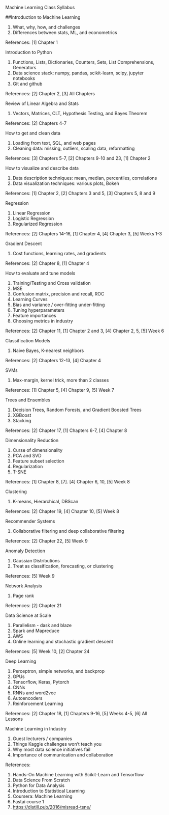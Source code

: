﻿Machine Learning Class Syllabus


##Introduction to Machine Learning

1. What, why, how, and challenges
2. Differences between stats, ML, and econometrics

References: [1] Chapter 1


Introduction to Python

1. Functions, Lists, Dictionaries, Counters, Sets, List Comprehensions, Generators
2. Data science stack: numpy, pandas, scikit-learn, scipy, jupyter notebooks
3. Git and github

References: [2] Chapter 2, [3] All Chapters


Review of Linear Algebra and Stats

1. Vectors, Matrices, CLT, Hypothesis Testing, and Bayes Theorem

References: [2] Chapters 4-7


How to get and clean data

1. Loading from text, SQL, and web pages
2. Cleaning data: missing, outliers, scaling data, reformatting

References: [3] Chapters 5-7, [2] Chapters 9-10 and 23, [1] Chapter 2


How to visualize and describe data

1. Data description techniques: mean, median, percentiles, correlations
2. Data visualization techniques: various plots, Bokeh

References: [1] Chapter 2, [2] Chapters 3 and 5, [3] Chapters 5, 8 and 9


Regression

1. Linear Regression
2. Logistic Regression
3. Regularized Regression

References: [2] Chapters 14-16, [1] Chapter 4, [4] Chapter 3, [5] Weeks 1-3


Gradient Descent

1. Cost functions, learning rates, and gradients

References: [2] Chapter 8, [1] Chapter 4


How to evaluate and tune models

1. Training/Testing and Cross validation
2. MSE
3. Confusion matrix, precision and recall, ROC
4. Learning Curves
5. Bias and variance / over-fitting under-fitting
6. Tuning hyperparameters
7. Feature importances
8. Choosing metrics in industry

References: [2] Chapter 11, [1] Chapter 2 and 3, [4] Chapter 2, 5, [5] Week 6


Classification Models

1. Naive Bayes, K-nearest neighbors

References: [2] Chapters 12-13, [4] Chapter 4 




SVMs

1. Max-margin, kernel trick, more than 2 classes

References: [1] Chapter 5, [4] Chapter 9, [5] Week 7


Trees and Ensembles

1. Decision Trees, Random Forests, and Gradient Boosted Trees
2. XGBoost
3. Stacking

References: [2] Chapter 17, [1] Chapters 6-7, [4] Chapter 8


Dimensionality Reduction

1. Curse of dimensionality
2. PCA and SVD
3. Feature subset selection
4. Regularization
5. T-SNE

References: [1] Chapter 8, [7]. [4] Chapter 6, 10, [5] Week 8


Clustering

1. K-means, Hierarchical, DBScan

References: [2] Chapter 19, [4] Chapter 10, [5] Week 8


Recommender Systems

1. Collaborative filtering and deep collaborative filtering

References: [2] Chapter 22, [5] Week 9



Anomaly Detection

1. Gaussian Distributions
2. Treat as classification, forecasting, or clustering

References: [5] Week 9


Network Analysis

1. Page rank

References: [2] Chapter 21


Data Science at Scale

1. Parallelism - dask and blaze
2. Spark and Mapreduce
3. AWS
4. Online learning and stochastic gradient descent

References: [5] Week 10, [2] Chapter 24


Deep Learning

1. Perceptron, simple networks, and backprop
2. GPUs
3. Tensorflow, Keras, Pytorch
4. CNNs
5. RNNs and word2vec
6. Autoencoders
7. Reinforcement Learning

References: [2] Chapter 18, [1] Chapters 9-16, [5] Weeks 4-5, [6] All Lessons


Machine Learning in Industry

1. Guest lecturers / companies
2. Things Kaggle challenges won’t teach you
3. Why most data science initiatives fail
4. Importance of communication and collaboration



References:

1. Hands-On Machine Learning with Scikit-Learn and Tensorflow
2. Data Science From Scratch
3. Python for Data Analysis
4. Introduction to Statistical Learning
5. Coursera: Machine Learning
6. Fastai course 1
7. https://distill.pub/2016/misread-tsne/
